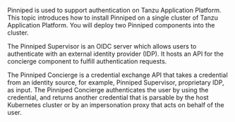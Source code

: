 
Pinniped is used to support authentication on Tanzu Application Platform. This topic introduces how to install Pinniped on a single cluster of Tanzu Application Platform. You will deploy two Pinniped components into the cluster.

The Pinniped Supervisor is an OIDC server which allows users to authenticate with an external identity provider (IDP). It hosts an API for the concierge component to fulfill authentication requests.

The Pinniped Concierge is a credential exchange API that takes a credential from an identity source, for example, Pinniped Supervisor, proprietary IDP, as input. The Pinniped Concierge authenticates the user by using the credential, and returns another credential that is parsable by the host Kubernetes cluster or by an impersonation proxy that acts on behalf of the user.

